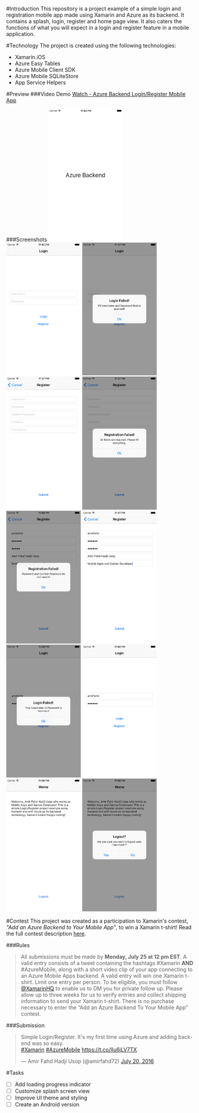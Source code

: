 #Introduction
This repository is a project example of a simple login and registration mobile app made using Xamarin and Azure as its backend. It contains a splash, login, register and home page view. It also caters the functions of what you will expect in a login and register feature in a mobile application.

#Technology
The project is created using the following technologies:
* Xamarin.iOS
* Azure Easy Tables
* Azure Mobile Client SDK
* Azure Mobile SQLiteStore
* App Service Helpers

#Preview
###Video Demo
[Watch - Azure Backend Login/Register Mobile App](https://www.youtube.com/watch?v=lJsjLW3svXc)

###Screenshots
<img src="./screenshots/1.png" alt="Screenshot1" width="200"/>
<img src="./screenshots/2.png" alt="Screenshot2" width="200"/>
<img src="./screenshots/3.png" alt="Screenshot3" width="200"/>
<img src="./screenshots/4.png" alt="Screenshot4" width="200"/>
<img src="./screenshots/5.png" alt="Screenshot5" width="200"/>
<img src="./screenshots/6.png" alt="Screenshot6" width="200"/>
<img src="./screenshots/7.png" alt="Screenshot7" width="200"/>
<img src="./screenshots/8.png" alt="Screenshot8" width="200"/>
<img src="./screenshots/9.png" alt="Screenshot9" width="200"/>
<img src="./screenshots/10.png" alt="Screenshot10" width="200"/>
<img src="./screenshots/11.png" alt="Screenshot11" width="200"/>

#Contest
This project was created as a participation to Xamarin's contest, *"Add an Azure Backend to Your Mobile App"*, to win a Xamarin t-shirt! Read the full contest description [here](https://blog.xamarin.com/contest-add-an-azure-backend-to-your-mobile-app/?utm_medium=social&utm_campaign=blog&utm_source=twitter&utm_content=azure-tshirt-sweepstakes).

###Rules
>All submissions must be made by **Monday, July 25 at 12 pm EST**. A valid entry consists of a tweet containing the hashtags #Xamarin **AND** #AzureMobile, along with a short video clip of your app connecting to an Azure Mobile Apps backend. A valid entry will win one Xamarin t-shirt. Limit one entry per person. To be eligible, you must follow [@XamarinHQ](https://twitter.com/xamarinhq) to enable us to DM you for private follow up. Please allow up to three weeks for us to verify entries and collect shipping information to send your Xamarin t-shirt. There is no purchase necessary to enter the “Add an Azure Backend To Your Mobile App” contest.

###Submission
<blockquote class="twitter-tweet" data-lang="en"><p lang="en" dir="ltr">Simple Login/Register. It&#39;s my first time using Azure and adding backend was so easy.<br>
<a href="https://twitter.com/hashtag/Xamarin?src=hash">#Xamarin</a>
<a href="https://twitter.com/hashtag/AzureMobile?src=hash">#AzureMobile</a> 
<a href="https://t.co/lIu6jLV7TX">https://t.co/lIu6jLV7TX</a></p>&mdash; Amir Fahd Hadji Usop (@amirfahd72)
<a href="https://twitter.com/amirfahd72/status/755766233270628353">July 20, 2016</a></blockquote>
<script async src="//platform.twitter.com/widgets.js" charset="utf-8"></script>

#Tasks
* [ ] Add loading progress indicator
* [ ] Customize splash screen view
* [ ] Improve UI theme and styling
* [ ] Create an Android version
